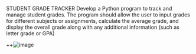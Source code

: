 STUDENT GRADE TRACKER Develop a Python program to track and manage student grades. 
The program should allow the user to input grades for different subjects or assignments, calculate the average grade, and display the overall grade along with any additional information (such as letter grade or GPA) 

++![image](https://github.com/user-attachments/assets/faa19c89-9142-4e93-b0da-08808dd87988)
